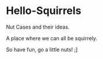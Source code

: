 # Hello-Squirrels
Nut Cases and their ideas. 
<p>A place where we can all be squirrely.</p>

<p>So have fun, go a little nuts! ;]</p>
